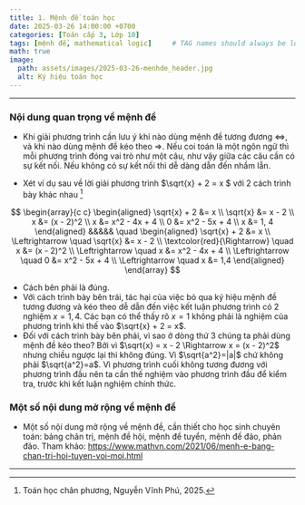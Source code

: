 ```yaml
---
title: 1. Mệnh đề toán học
date: 2025-03-26 14:00:00 +0700
categories: [Toán cấp 3, Lớp 10]
tags: [mệnh đề, mathematical logic]     # TAG names should always be lowercase
math: true
image:
  path: assets/images/2025-03-26-menhde_header.jpg
  alt: Ký hiệu toán học
---
```

---

### Nội dung quan trọng về mệnh đề
- Khi giải phương trình cần lưu ý khi nào dùng mệnh đề tương đương $\Leftrightarrow$, và khi nào dùng mệnh đề kéo theo $\Rightarrow$. Nếu coi toán là một ngôn ngữ thì mỗi phương trình đóng vai trò như một câu, như vậy giữa các câu cần có sự kết nối. Nếu không có sự kết nối thì dễ dàng dẫn đến nhầm lẫn.

- Xét ví dụ sau về lời giải phương trình  $\sqrt{x} + 2 = x $ với 2 cách  trình bày khác nhau   [^footnote]

$$
\begin{array}{c c}
\begin{aligned}
\sqrt{x} + 2 &= x \\
\sqrt{x} &= x - 2 \\
x &= (x - 2)^2 \\
x &= x^2 - 4x + 4 \\
0 &= x^2 - 5x + 4 \\
x &= 1, 4
\end{aligned}
&&&&&
\quad
\begin{aligned}
\sqrt{x} + 2 &= x \\
\Leftrightarrow \quad \sqrt{x} &= x - 2 \\
\textcolor{red}{\Rightarrow} \quad x &= (x - 2)^2 \\
\Leftrightarrow \quad x &= x^2 - 4x + 4 \\
\Leftrightarrow \quad 0 &= x^2 - 5x + 4 \\
\Leftrightarrow \quad x &= 1,4
\end{aligned}
\end{array}
$$

- Cách bên phải là đúng.
- Với cách trình bày bên trái, tác hại của việc bỏ qua ký hiệu mệnh đề tương đương và kéo theo dễ dẫn đến việc kết luận phương trình có 2 nghiệm $x = 1, 4$. Các bạn có thể thấy rõ $x = 1$ không phải là nghiệm của phương trình khi thế vào $\sqrt{x} + 2 = x$. 
- Đối với cách trình bày bên phải, vì sao ở dòng thứ 3 chúng ta phải dùng mệnh đề kéo theo? Bởi vì $\sqrt{x} = x - 2 \Rightarrow x = (x - 2)^2$ nhưng chiều ngược lại thì không đúng.
Vì $\sqrt{a^2}=|a|$ chứ không phải $\sqrt{a^2}=a$. Vì phương trình cuối không tương đương với phương trình đầu nên ta cần thế nghiệm vào phương trình đầu để kiểm tra, trước khi kết luận nghiệm chính thức.


### Một số nội dung mở rộng về mệnh đề
- Một số nội dung mở rộng về mệnh đề, cần thiết cho học sinh chuyên toán: bảng chân trị, mệnh đề hội, mệnh đề tuyển, mệnh đề đảo, phản đảo. Tham khảo: <https://www.mathvn.com/2021/06/menh-e-bang-chan-tri-hoi-tuyen-voi-moi.html> 


-------------------
[^footnote]: Toán học chân phương, Nguyễn Vĩnh Phú, 2025.